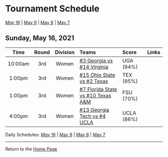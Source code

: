 # Tournament Schedule  

*[May 16](./05-16.md)* &#124; [May 9](./05-09.md) &#124; [May 8](./05-08.md) &#124; [May 7](./05-07.md)  

## Sunday, May 16, 2021  

| **Time** | **Round** | **Division** | **Teams** | **Score** | **Links** |
| :------: | :-------: | :----------: | :-------- | :-------- | :-------- |
| 10:00am | 3rd | Women | [#3 Georgia vs #14 Virginia](../ncaaw/matches/R3_25-30_UGA_vs_UVA.md) | UGA (94%) |  |  
| 1:00pm | 3rd | Women | [#15 Ohio State vs #2 Texas](../ncaaw/matches/R3_43-48_OSU_vs_TEX.md) | TEX (95%) |  |  
| 1:00pm | 3rd | Women | [#7 Florida State vs #10 Texas A&M](../ncaaw/matches/R3_37-42_FSU_vs_AM.md) | FSU (70%) |  |  
| 4:00pm | 3rd | Women | [#13 Georgia Tech vs #4 UCLA](../ncaaw/matches/R3_19-24_GT_vs_UCLA.md) | UCLA (86%) |  |  


 Daily Schedules: *[May 16](./05-16.md)* &#124; [May 9](./05-09.md) &#124; [May 8](./05-08.md) &#124; [May 7](./05-07.md)  

  
------
Return to the [Home Page](../../index.md)
